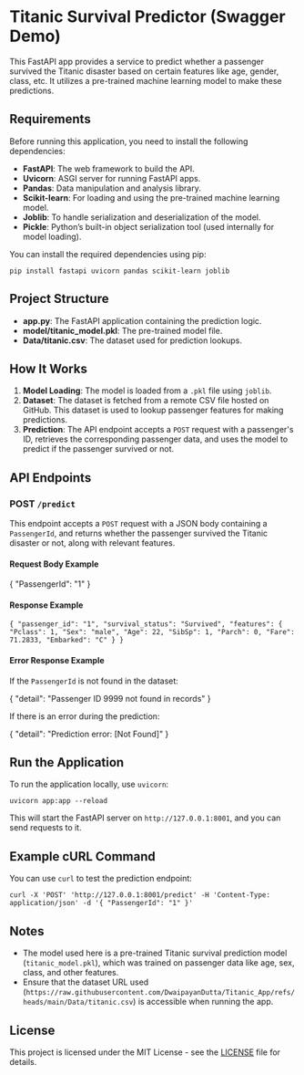 # Titanic Survival Predictor (Swagger Demo)

This FastAPI app provides a service to predict whether a passenger survived the Titanic disaster based on certain features like age, gender, class, etc. It utilizes a pre-trained machine learning model to make these predictions.

## Requirements

Before running this application, you need to install the following dependencies:

- **FastAPI**: The web framework to build the API.
- **Uvicorn**: ASGI server for running FastAPI apps.
- **Pandas**: Data manipulation and analysis library.
- **Scikit-learn**: For loading and using the pre-trained machine learning model.
- **Joblib**: To handle serialization and deserialization of the model.
- **Pickle**: Python’s built-in object serialization tool (used internally for model loading).

You can install the required dependencies using pip:

`pip install fastapi uvicorn pandas scikit-learn joblib`

## Project Structure

- **app.py**: The FastAPI application containing the prediction logic.
- **model/titanic_model.pkl**: The pre-trained model file.
- **Data/titanic.csv**: The dataset used for prediction lookups.

## How It Works

1. **Model Loading**: The model is loaded from a `.pkl` file using `joblib`.
2. **Dataset**: The dataset is fetched from a remote CSV file hosted on GitHub. This dataset is used to lookup passenger features for making predictions.
3. **Prediction**: The API endpoint accepts a `POST` request with a passenger's ID, retrieves the corresponding passenger data, and uses the model to predict if the passenger survived or not.

## API Endpoints

### POST `/predict`

This endpoint accepts a `POST` request with a JSON body containing a `PassengerId`, and returns whether the passenger survived the Titanic disaster or not, along with relevant features.

#### Request Body Example

{
  "PassengerId": "1"
}

#### Response Example
``
{
  "passenger_id": "1",
  "survival_status": "Survived",
  "features": {
    "Pclass": 1,
    "Sex": "male",
    "Age": 22,
    "SibSp": 1,
    "Parch": 0,
    "Fare": 71.2833,
    "Embarked": "C"
  }
}
``
#### Error Response Example

If the `PassengerId` is not found in the dataset:

{
  "detail": "Passenger ID 9999 not found in records"
}

If there is an error during the prediction:

{
  "detail": "Prediction error: [Not Found]"
}

## Run the Application

To run the application locally, use `uvicorn`:

`uvicorn app:app --reload`

This will start the FastAPI server on `http://127.0.0.1:8001`, and you can send requests to it.

## Example cURL Command

You can use `curl` to test the prediction endpoint:

`curl -X 'POST' 'http://127.0.0.1:8001/predict' -H 'Content-Type: application/json' -d '{ "PassengerId": "1" }'`

## Notes

- The model used here is a pre-trained Titanic survival prediction model (`titanic_model.pkl`), which was trained on passenger data like age, sex, class, and other features.
- Ensure that the dataset URL used (`https://raw.githubusercontent.com/DwaipayanDutta/Titanic_App/refs/heads/main/Data/titanic.csv`) is accessible when running the app.

## License

This project is licensed under the MIT License - see the [LICENSE](LICENSE) file for details.
